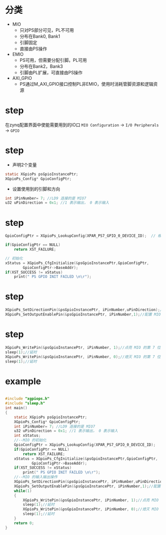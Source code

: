 # 分类
* MIO
    - 只对PS部分可见，PL不可用
    - 分布在Bank0, Bank1
    - 引脚固定
    - 直接由PS操作
* EMIO
    - PS可用，但需要分配引脚。PL可用
    - 分布在Bank2，Bank3
    - 引脚由PL扩展，可直接由PS操作
* AXI_GPIO
    - PS通过M_AXI_GPIO接口控制PL非EMIO，使用时消耗管脚资源和逻辑资源
  

# step 
在zynq配置界面中使能需要用到的IO口
`MIO Configuration` -> `I/O Peripherals` -> `GPIO`

# step
* 声明2个变量
```c
static XGpioPs psGpioInstancePtr;
XGpioPs_Config* GpioConfigPtr;
```

* 设置使用到的引脚和方向

```c
int iPinNumber= 7; //LD9 连接的是 MIO7
u32 uPinDirection = 0x1; //1 表示输出， 0 表示输入
```

# step
```c
GpioConfigPtr = XGpioPs_LookupConfig(XPAR_PS7_GPIO_0_DEVICE_ID);  // 根据ID，在配置表中找到此ID对应的GPIO基址。

if(GpioConfigPtr == NULL)
    return XST_FAILURE;

// 初始化
xStatus = XGpioPs_CfgInitialize(&psGpioInstancePtr,GpioConfigPtr,
        GpioConfigPtr->BaseAddr);
if(XST_SUCCESS != xStatus)
    print(" PS GPIO INIT FAILED \n\r");
```

# step
```c
XGpioPs_SetDirectionPin(&psGpioInstancePtr, iPinNumber,uPinDirection);// 配 置 MIO 输出方向
XGpioPs_SetOutputEnablePin(&psGpioInstancePtr, iPinNumber,1);//配置 MIO 的第 7 位输出
```

# step
```c
XGpioPs_WritePin(&psGpioInstancePtr, iPinNumber, 1);//点亮 MIO 的第 7 位输出 1
sleep(1);//延时
XGpioPs_WritePin(&psGpioInstancePtr, iPinNumber, 0);//熄灭 MIO 的第 7 位输出 0
sleep(1);//延时
```


# example

```c

#include "xgpiops.h"
#include "sleep.h"
int main()
{
    static XGpioPs psGpioInstancePtr;
    XGpioPs_Config* GpioConfigPtr;
    int iPinNumber= 7; //LD9 连接的是 MIO7
    u32 uPinDirection = 0x1; //1 表示输出， 0 表示输入
    int xStatus;
    //--MIO 的初始化
    GpioConfigPtr = XGpioPs_LookupConfig(XPAR_PS7_GPIO_0_DEVICE_ID);
    if(GpioConfigPtr == NULL)
        return XST_FAILURE;
    xStatus = XGpioPs_CfgInitialize(&psGpioInstancePtr,GpioConfigPtr,
            GpioConfigPtr->BaseAddr);
    if(XST_SUCCESS != xStatus)
        print(" PS GPIO INIT FAILED \n\r");
    //--MIO 的输入输出操作
    XGpioPs_SetDirectionPin(&psGpioInstancePtr, iPinNumber,uPinDirection);// 配 置 MIO 输出方向
    XGpioPs_SetOutputEnablePin(&psGpioInstancePtr, iPinNumber,1);//配置 MIO 的第 7 位输出
    while(1)
    {
        XGpioPs_WritePin(&psGpioInstancePtr, iPinNumber, 1);//点亮 MIO 的第 7 位输出 1
        sleep(1);//延时
        XGpioPs_WritePin(&psGpioInstancePtr, iPinNumber, 0);//熄灭 MIO 的第 7 位输出 0
        sleep(1);//延时
    }
    return 0;
}
```